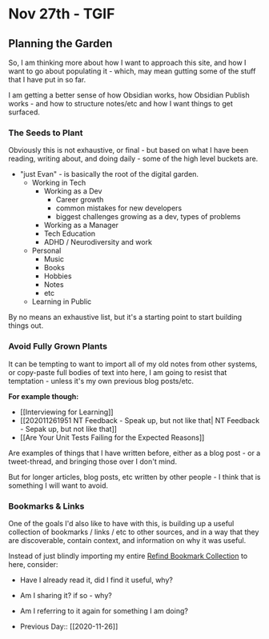 # Nov 27th - TGIF

## Planning the Garden  

So, I am thinking more about how I want to approach this site, and how I want to go about populating it - which, may mean gutting some of the stuff that I have put in so far.

I am getting a better sense of how Obsidian works, how Obsidian Publish works - and how to structure notes/etc and how I want things to get surfaced.

### The Seeds to Plant

Obviously this is not exhaustive, or final - but based on what I have been reading, writing about, and doing daily - some of the high level buckets are.

- "just Evan" - is basically the root of the digital garden.
	- Working in Tech
		- Working as a Dev 
			-  Career growth
			-  common mistakes for new developers
			-  biggest challenges growing as a dev, types of problems
		- Working as a Manager
		-  Tech Education
		- ADHD / Neurodiversity and work	
	- Personal
		-  Music
		-  Books
		-  Hobbies
		-  Notes
		-  etc
	-  Learning in Public

By no means an exhaustive list, but it's a starting point to start building things out.

### Avoid Fully Grown Plants

It can be tempting to want to import all of my old notes from other systems, or copy-paste full bodies of text into here, I am going to resist that temptation - unless it's my own previous blog posts/etc. 

**For example though:**

- [[Interviewing for Learning]]
- [[202011261951 NT Feedback - Speak up, but not like that| NT Feedback - Sepak up, but not like that]]
- [[Are Your Unit Tests Failing for the Expected Reasons]]

Are examples of things that I have written before, either as a blog post - or a tweet-thread, and bringing those over I don't mind.

But for longer articles, blog posts, etc written by other people - I think that is something I will want to avoid.

### Bookmarks & Links

One of the goals I'd also like to have with this, is building up a useful collection of bookmarks / links / etc to other sources, and in a way that they are discoverable, contain context, and information on why it was useful.

Instead of just blindly importing my entire [Refind Bookmark Collection](https://refind.com/evan-schultz) to here, consider:

- Have I already read it, did I find it useful, why?
- Am I sharing it? if so - why?
- Am I referring to it again for something I am doing?



- Previous Day:: [[2020-11-26]]